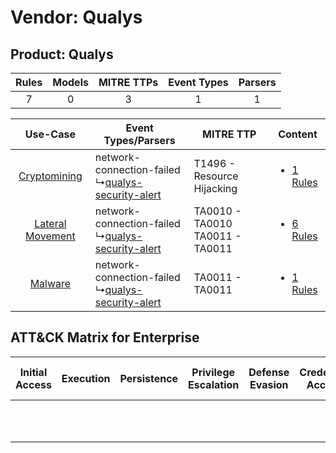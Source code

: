 Vendor: Qualys
==============
Product: Qualys
---------------
| Rules | Models | MITRE TTPs | Event Types | Parsers |
|:-----:|:------:|:----------:|:-----------:|:-------:|
|   7   |   0    |     3      |      1      |    1    |

|    Use-Case    | Event Types/Parsers    | MITRE TTP    | Content    |
|:----:| ---- | ---- | ---- |
|     [Cryptomining](../../../UseCases/uc_cryptomining.md)     |  network-connection-failed<br> ↳[qualys-security-alert](Ps/pC_qualyssecurityalert.md)<br> | T1496 - Resource Hijacking<br>         | [<ul><li>1 Rules</li></ul>](RM/r_m_qualys_qualys_Cryptomining.md)     |
| [Lateral Movement](../../../UseCases/uc_lateral_movement.md) |  network-connection-failed<br> ↳[qualys-security-alert](Ps/pC_qualyssecurityalert.md)<br> | TA0010 - TA0010<br>TA0011 - TA0011<br> | [<ul><li>6 Rules</li></ul>](RM/r_m_qualys_qualys_Lateral_Movement.md) |
|          [Malware](../../../UseCases/uc_malware.md)          |  network-connection-failed<br> ↳[qualys-security-alert](Ps/pC_qualyssecurityalert.md)<br> | TA0011 - TA0011<br>    | [<ul><li>1 Rules</li></ul>](RM/r_m_qualys_qualys_Malware.md)          |

ATT&CK Matrix for Enterprise
----------------------------
| Initial Access | Execution | Persistence | Privilege Escalation | Defense Evasion | Credential Access | Discovery | Lateral Movement | Collection | Command and Control | Exfiltration | Impact                                                                  |
| -------------- | --------- | ----------- | -------------------- | --------------- | ----------------- | --------- | ---------------- | ---------- | ------------------- | ------------ | ----------------------------------------------------------------------- |
|                |           |             |                      |                 |                   |           |                  |            |                     |              | [Resource Hijacking](https://attack.mitre.org/techniques/T1496)<br><br> |